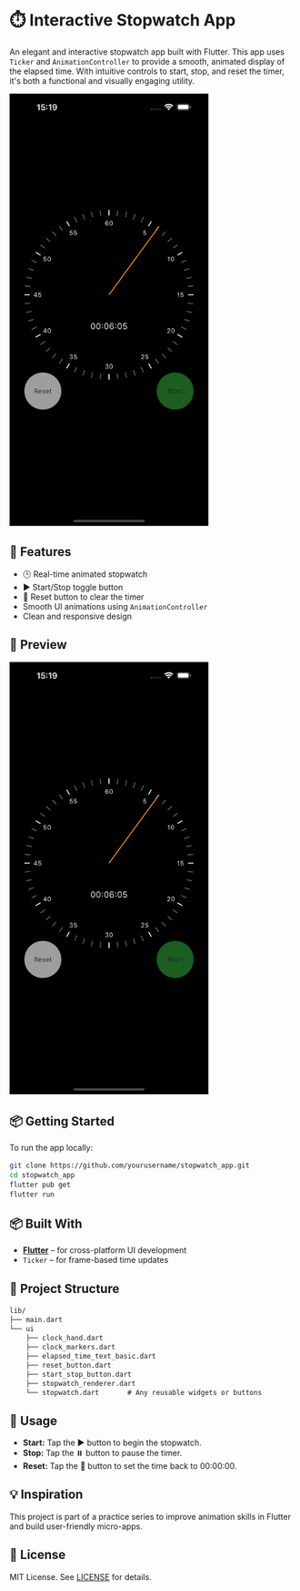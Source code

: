 # ⏱️ Interactive Stopwatch App

An elegant and interactive stopwatch app built with Flutter. This app uses `Ticker` and `AnimationController` to provide a smooth, animated display of the elapsed time. With intuitive controls to start, stop, and reset the timer, it's both a functional and visually engaging utility.

<img src="assets/screenshot.png" alt="Stopwatch Screenshot" width="350"/>

## 🚀 Features

- 🕒 Real-time animated stopwatch
- ▶️ Start/Stop toggle button
- 🔄 Reset button to clear the timer
- Smooth UI animations using `AnimationController`
- Clean and responsive design

## 📸 Preview

<img src="assets/screenshot.png" alt="Stopwatch Screenshot" width="350"/>


## 📦 Getting Started

To run the app locally:

```bash
git clone https://github.com/yourusername/stopwatch_app.git
cd stopwatch_app
flutter pub get
flutter run
```

## 📦 Built With

- [**Flutter**](https://flutter.dev/) – for cross-platform UI development  
- `Ticker` – for frame-based time updates  

## 📁 Project Structure

```plaintext
lib/
├── main.dart
└── ui
    ├── clock_hand.dart
    ├── clock_markers.dart
    ├── elapsed_time_text_basic.dart
    ├── reset_button.dart
    ├── start_stop_button.dart
    ├── stopwatch_renderer.dart
    └── stopwatch.dart       # Any reusable widgets or buttons
```

## 📌 Usage

- **Start:** Tap the ▶️ button to begin the stopwatch.  
- **Stop:** Tap the ⏸️ button to pause the timer.  
- **Reset:** Tap the 🔄 button to set the time back to 00:00:00.

## 💡 Inspiration

This project is part of a practice series to improve animation skills in Flutter and build user-friendly micro-apps.
## 📝 License

MIT License. See [LICENSE](LICENSE) for details.
